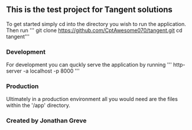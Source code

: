 ## This is the test project for Tangent solutions

To get started simply cd into the directory you wish to run the application.
Then run 
'''
git clone https://github.com/CptAwesome070/tangent.git
cd tangent'''

### Development

For development you can quckly serve the application by running 
'''
http-server -a localhost -p 8000
'''

### Production
Ultimately in a production environment all you would need are the files within the '/app' directory.

### Created by Jonathan Greve
